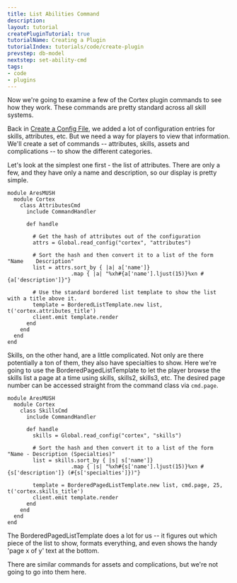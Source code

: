```yaml
---
title: List Abilities Command
description:
layout: tutorial
createPluginTutorial: true
tutorialName: Creating a Plugin
tutorialIndex: tutorials/code/create-plugin
prevstep: db-model
nextstep: set-ability-cmd
tags: 
- code
- plugins
---
```


Now we're going to examine a few of the Cortex plugin commands to see how they work.  These commands are pretty standard across all skill systems.

Back in [Create a Config File](/tutorials/code/create-plugin/config-file.html), we added a lot of configuration entries for skills, attributes, etc.  But we need a way for players to view that information.  We'll create a set of commands -- attributes, skills, assets and complications -- to show the different categories.

Let's look at the simplest one first - the list of attributes.  There are only a few, and they have only a name and description, so our display is pretty simple.

    module AresMUSH    
      module Cortex
        class AttributesCmd
          include CommandHandler
      
          def handle
          
            # Get the hash of attributes out of the configuration
            attrs = Global.read_config("cortex", "attributes")
            
            # Sort the hash and then convert it to a list of the form "Name    Description"
            list = attrs.sort_by { |a| a['name']}
                        .map { |a| "%xh#{a['name'].ljust(15)}%xn #{a['description']}"}
                        
            # Use the standard bordered list template to show the list with a title above it.
            template = BorderedListTemplate.new list, t('cortex.attributes_title')
            client.emit template.render
          end
        end
      end
    end

Skills, on the other hand, are a little complicated.  Not only are there potentially a ton of them, they also have specialties to show.  Here we're going to use the BorderedPagedListTemplate to let the player browse the skills list a page at a time using skills, skills2, skills3, etc.  The desired page number can be accessed straight from the command class via `cmd.page`.

    module AresMUSH    
      module Cortex
        class SkillsCmd
          include CommandHandler
          
          def handle
            skills = Global.read_config("cortex", "skills")
            
            # Sort the hash and then convert it to a list of the form "Name - Description (Specialties)"
            list = skills.sort_by { |s| s['name']}
                        .map { |s| "%xh#{s['name'].ljust(15)}%xn #{s['description']} (#{s['specialties']})"}
                        
            template = BorderedPagedListTemplate.new list, cmd.page, 25, t('cortex.skills_title')
            client.emit template.render
          end
        end
      end
    end

The BorderedPagedListTemplate does a lot for us -- it figures out which piece of the list to show, formats everything, and even shows the handy 'page x of y' text at the bottom.

There are similar commands for assets and complications, but we're not going to go into them here. 